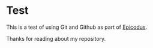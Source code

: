 # Test

This is a test of using Git and Github as part of [Epicodus](http://www.epicodus.com/).

Thanks for reading about my repository.
